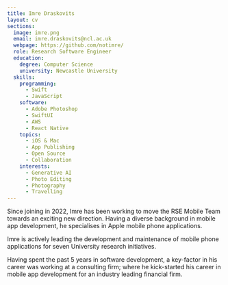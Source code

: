 ```yaml
---
title: Imre Draskovits
layout: cv
sections:
  image: imre.png
  email: imre.draskovits@ncl.ac.uk
  webpage: https://github.com/notimre/
  role: Research Software Engineer
  education:
    degree: Computer Science
    university: Newcastle University
  skills:
    programming:
      - Swift
      - JavaScript
    software:
      - Adobe Photoshop
      - SwiftUI
      - AWS
      - React Native
    topics:
      - iOS & Mac
      - App Publishing
      - Open Source
      - Collaboration
    interests:
      - Generative AI
      - Photo Editing
      - Photography
      - Travelling
---
```


Since joining in 2022, Imre has been working to move the RSE Mobile Team towards an exciting new direction. Having a diverse background in mobile app development, he specialises in Apple mobile phone applications.

Imre is actively leading the development and maintenance of mobile phone applications for seven University research initiatives.

Having spent the past 5 years in software development, a key-factor in his career was working at a consulting firm; where he kick-started his career in mobile app development for an industry leading financial firm.
